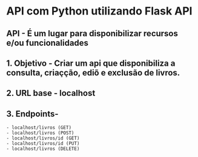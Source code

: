 # API com Python utilizando Flask API

## API - É um lugar para disponibilizar recursos e/ou funcionalidades
## 1. Objetivo - Criar um api que disponibiliza a consulta, criaçção, ediõ e exclusão de livros.
## 2. URL base - localhost
## 3. Endpoints- 
    - localhost/livros (GET)
    - localhost/livros (POST)
    - localhost/livros/id (GET)
    - localhost/livros/id (PUT)
    - localhost/livros (DELETE)


